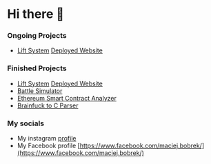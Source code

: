 # Hi there 👋

###  [](https://maciejbobrek.github.io/) 
### Ongoing Projects 
* [Lift System](https://github.com/maciejbobrek/ElevatorSystem) [Deployed Website](https://github.com/maciejbobrek/ElevatorSystem)


### Finished Projects
* [Lift System](https://github.com/maciejbobrek/ElevatorSystem) [Deployed Website](https://github.com/maciejbobrek/ElevatorSystem)
* [Battle Simulator](https://github.com/KrzysztofGG/DiscreteSystemsBattle)
* [Ethereum Smart Contract Analyzer](https://github.com/maciejbobrek/Smart-Contract-Analyzer)
* [Brainfuck to C Parser](https://github.com/KrzysztofGG/Compilers)

### My socials
* My instagram [profile](https://www.instagram.com/m_bobri/)
* My Facebook profile [https://www.facebook.com/maciej.bobrek/](https://www.facebook.com/maciej.bobrek/)




<!--
**maciejbobrek/maciejbobrek** is a ✨ _special_ ✨ repository because its `README.md` (this file) appears on your GitHub profile


Here are some ideas to get you started:

- 🔭 I’m currently working on ...
- 🌱 I’m currently learning ...
- 👯 I’m looking to collaborate on ...
- 🤔 I’m looking for help with ...
- 💬 Ask me about ...
- 📫 How to reach me: ...
- 😄 Pronouns: ...
- ⚡ Fun fact: ...
-->
